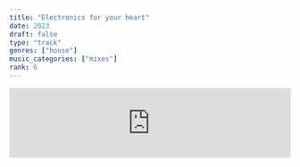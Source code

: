 ```yaml
---
title: "Electronics for your heart"
date: 2023
draft: false
type: "track"
genres: ["house"]
music_categories: ["mixes"]
rank: 6
---
```

<iframe width="100%" height="125" scrolling="no" frameborder="no" allow="autoplay" src="https://w.soundcloud.com/player/?url=https%3A//api.soundcloud.com/tracks/1381216534&color=%23ff5500&auto_play=false&hide_related=false&show_comments=true&show_user=true&show_reposts=false&show_teaser=true"></iframe>